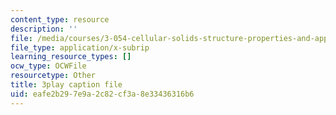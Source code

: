 ```yaml
---
content_type: resource
description: ''
file: /media/courses/3-054-cellular-solids-structure-properties-and-applications-spring-2015/eafe2b297e9a2c82cf3a8e33436316b6_hOZ6-geaRUo.srt
file_type: application/x-subrip
learning_resource_types: []
ocw_type: OCWFile
resourcetype: Other
title: 3play caption file
uid: eafe2b29-7e9a-2c82-cf3a-8e33436316b6
---
```

